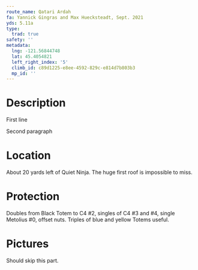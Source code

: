 ```yaml
---
route_name: Qatari Ardah
fa: Yannick Gingras and Max Huecksteadt, Sept. 2021
yds: 5.11a
type:
  trad: true
safety: ''
metadata:
  lng: -121.56844748
  lat: 45.4054821
  left_right_index: '5'
  climb_id: c89d1225-e8ee-4592-829c-e814d7b803b3
  mp_id: ''
---
```

# Description

First line

Second paragraph

# Location

About 20 yards left of Quiet Ninja. The huge first roof is impossible to miss.

# Protection

Doubles from Black Totem to C4 #2, singles of C4 #3 and #4, single Metolius #0, offset nuts. Triples of blue and yellow Totems useful.

# Pictures

Should skip this part.